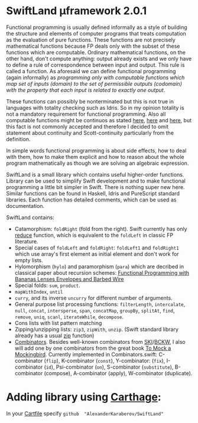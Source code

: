 # SwiftLand µframework 2.0.1

Functional programming is usually defined informally as a style of building the structure and elements of computer programs that treats computation as the evaluation of pure functions. These functions are not precisely mathematical functions because FP deals only with the subset of these functions which are computable. Ordinary mathematical functions, on the other hand, don't compute anything: output already exists and we only have to define a rule of correspondence between input and output. This rule is called a function. As aforesaid we can define functional programming (again informally) as *programming only with computable functions which map set of inputs (domain) to the set of permissible outputs (codomain) with the property that each input is related to exactly one output*.
 
These functions can possibly be nonterminated but this is not true in languages with totality checking such as Idris. So in my opinion totality is not a mandatory requirement for functional programming. Also all computable functions might be continuos as stated [here](https://lukepalmer.wordpress.com/2008/08/11/all-functions-are-continuous-always/), [here](http://math.andrej.com/2006/03/27/sometimes-all-functions-are-continuous/) and [here](https://math.stackexchange.com/questions/1698088/are-all-computable-functions-continuous-or-vice-versa), but this fact is not commonly accepted and therefore I decided to omit statement about continuity and Scott-continuity particularly from the definition.
 
<p>In simple words functional programming is about side effects, how to deal with them, how to make them explicit and how to reason about the whole program mathematically as though we are solving an algebraic expression.</p>

<p>SwiftLand is a small library which contains useful higher-order functions. Library can be used to simplify Swift development and to make functional programming a little bit simpler in Swift. There is nothing super new here. Similar functions can be found in Haskell, Idris and PureScript standard libraries. Each function has detailed comments, which can be used as documentation.</p>

SwiftLand contains:
* Catamorphism: `foldRight` (fold from the right). Swift currently has only [reduce](https://developer.apple.com/library/ios/documentation/Swift/Reference/Swift_SequenceType_Protocol/index.html#//apple_ref/swift/intfm/SequenceType/s:FeRq_Ss12SequenceType_SsS_6reduceu__Rq_S__Fq_FzTqd__7combineFzTqd__qqq_S_9GeneratorSs13GeneratorType7Element_qd___qd__) function, which is equivalent to the `foldLeft` in classic FP literature.
* Special cases of `foldLeft` and `foldRight`: `foldLeft1` and `foldRight1` which use array's first element as initial element and don't work for empty lists.
* Hylomorphism (`hylo`) and paramorphism (`para`) which are decribed in classical paper about recursion schemes: [Functional Programming with Bananas  Lenses  Envelopes and Barbed Wire](http://eprints.eemcs.utwente.nl/7281/01/db-utwente-40501F46.pdf)
* Special folds: `sum`, `product`.
* `mapWithIndex`, `until`
* `curry`, and its inverse `uncurry` for different number of arguments.
*  General purpose list processing functions: `filterLength`, `intercalate`, `null`, `concat`, `intersperse`, `span`, `concatMap`, `groupBy`, `splitAt`, `find`, `remove`, `uniq`, `scanl`, `iterateWhile`, `decompose`.
* Cons lists with list pattern matching
* Zipping/unzipping lists: `zip3`, `zipWith`, `unzip`. (Swift standard library already has a usual [zip](https://developer.apple.com/library/prerelease/ios/documentation/Swift/Reference/Swift_StandardLibrary_Functions/index.html#//apple_ref/swift/func/s:FSs3zipu0_Rq_Ss12SequenceTypeq0_S__FTq_q0__GVSs12Zip2Sequenceq_q0__) function)
* [Combinators](https://wiki.haskell.org/Combinator). Besides well-known combinators from [SKI](https://en.wikipedia.org/wiki/SKI_combinator_calculus)/[BCKW](https://en.wikipedia.org/wiki/B,_C,_K,_W_system), I also will add one by one combinators from the great book [To Mock a Mockingbird](https://en.wikipedia.org/wiki/To_Mock_a_Mockingbird). Currently implemented in Combinators.swift: C-combinator (`flip`), K-combinator (`const`), Y-combinator: (`fix`), I-combinator (`id`), Psi-combinator (`on`), S-combinator (`substitute`), B-combinator (compose), A-combinator (apply), W-combinator (duplicate).



# Adding library using [Carthage](https://github.com/Carthage/Carthage):

In your [Cartfile](https://github.com/Carthage/Carthage#adding-frameworks-to-an-application) specify `github  "AlexanderKaraberov/SwiftLand"`

